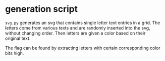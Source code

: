 # generation script

`svg.py` generates an svg that contains single letter text entries in a grid.
The letters come from various texts and are randomly inserted into the svg, without changing order.
Then letters are given a color based on their original text.

The flag can be found by extracting letters with certain corresponding color bits high.